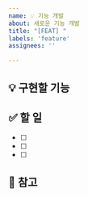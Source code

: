 ```yaml
---
name: 💡 기능 개발
about: 새로운 기능 개발
title: "[FEAT] "
labels: 'feature'
assignees: ''

---
```


## 💡 구현할 기능
<!-- 어떤 기능을 만들 건지 간단히 설명 -->

## ✅ 할 일
- [ ] 
- [ ] 
- [ ] 

## 📎 참고
<!-- 관련 이슈나 참고자료 (선택사항) -->